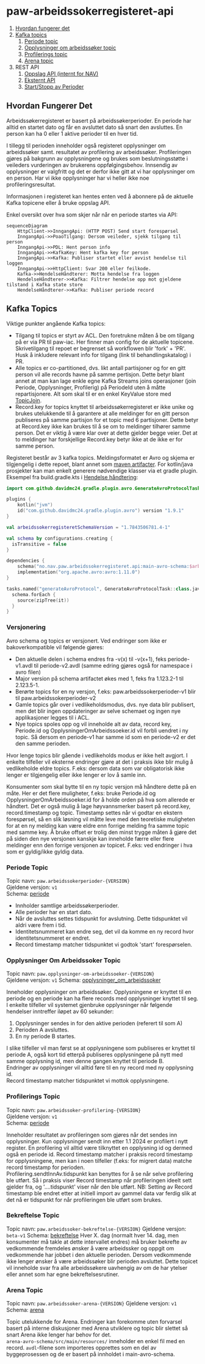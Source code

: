 # paw-arbeidssokerregisteret-api
1. [Hvordan fungerer det](#hvordan-fungerer-det)
2. [Kafka topics](#kafka-topics)
   1. [Periode topic](#periode-topic)
   2. [Opplysninger om arbeidssøker topic](#opplysninger-om-arbeidssoker-topic)
   3. [Profilerings topic](#profilerngs-topic)
   4. [Arena topic](#arena-topic)
3. REST API
   1. [Oppslag API (internt for NAV)](https://github.com/navikt/paw-arbeidssoekerregisteret-api-oppslag)
   2. [Eksternt API](https://github.com/navikt/paw-arbeidssoekerregisteret-eksternt-api)
   3. [Start/Stopp av Perioder](https://github.com/navikt/paw-arbeidssokerregisteret-api-inngang)
  
## Hvordan Fungerer Det
Arbeidssøkerregisteret er basert på arbeidssøkerperioder. En periode har alltid en startet dato og får en avsluttet dato så snart den avsluttes. En person kan ha 0 eller 1 aktive perioder til en hver tid.

I tillegg til perioden inneholder også registeret opplysninger om arbeidssøker samt. resultatet av profilering av arbeidssøker. 
Profileringen gjøres på bakgrunn av opplysningene og brukes som beslutningsstøtte i veileders vurderingen av brukerens oppfølgingsbehov. 
Innsendig av opplysninger er valgfritt og det er derfor ikke gitt at vi har opplysninger om en person. 
Har vi ikke opplysninger har vi heller ikke noe profileringsresultat.

Informasjonen i registeret kan hentes enten ved å abonnere på de aktuelle Kafka topicene eller å bruke oppslag API.

Enkel oversikt over hva som skjer når når en periode startes via API:
```mermaid
sequenceDiagram
    HttpClient->>InngangApi: (HTTP POST) Send start forespørsel
    InngangApi->>PoaoTilgang: Dersom veileder, sjekk tilgang til person    
    InngangApi->>PDL: Hent person info
    InngangApi->>KafkaKey: Hent kafka key for person
    InngangApi->>Kafka: Publiser startet eller avvist hendelse til loggen
    InngangApi->>HttpClient: Svar 200 eller feilkode.
    Kafka->>HendelseHåndterer: Motta hendelse fra loggen
    HendelseHåndterer->>Kafka: Filtrer hendelse opp mot gjeldene tilstand i Kafka state store
    HendelseHåndterer->>Kafka: Publiser periode record        
```

## Kafka Topics
Viktige punkter angående Kafka topics:
* Tilgang til topics er styrt av ACL. Den foretrukne måten å be om tilgang på er via PR til paw-iac. Her finner man config for de aktuelle topicene. Skrivetilgang til repoet er begrenset så workflowen blir 'fork' + 'PR'. Husk å inkludere relevant info for tilgang (link til behandlingskatalog) i PR.
* Alle topics er co-partitioned, dvs. likt antall partisjoner og for en gitt person vil alle records havne på samme pertisjon. Dette betyr blant annet at man kan lage enkle egne Kafka Streams joins operasjoner (join Periode, Opplysninger, Profilerig) på PeriodeId uten å måtte repartisjonere. Alt som skal til er en enkel KeyValue store med [TopicJoin](`helpers/topics_join-v4.avdl`).
* Record.key for topics knyttet til arbeidssøkerregisteret er ikke unike og brukes utelukkende til å garantere at alle meldinger for en gitt person publiseres på samme partisjon for et topic med 6 partisjoner. Dette betyr at Record.key ikke kan brukes til å se om to meldinger tilhører samme person. Det er viktig å være klar over at dette gjelder begge veier. Det at to meldinger har forskjellige Record.key betyr ikke at de ikke er for samme person. 

Registeret består av 3 kafka topics. Meldingsformatet er Avro og skjema er tilgjengelig i dette repoet, blant annet som [maven artifacter](https://github.com/navikt/paw-arbeidssokerregisteret-api/releases).
For kotlin/java prosjekter kan man enkelt generere nødvendige klasser via et gradle plugin. Eksempel fra build.gradle.kts i [Hendelse håndtering](https://github.com/navikt/paw-arbeidssokerregisteret-event-prosessor):
```kotlin
import com.github.davidmc24.gradle.plugin.avro.GenerateAvroProtocolTask

plugins {
    kotlin("jvm")
    id("com.github.davidmc24.gradle.plugin.avro") version "1.9.1"    
}

val arbeidssokerregisteretSchemaVersion = "1.7843506781.4-1"

val schema by configurations.creating {
  isTransitive = false
}

dependencies {
    schema("no.nav.paw.arbeidssokerregisteret.api:main-avro-schema:$arbeidssokerregisteretSchemaVersion")
    implementation("org.apache.avro:avro:1.11.0")
}

tasks.named("generateAvroProtocol", GenerateAvroProtocolTask::class.java) {
  schema.forEach {
    source(zipTree(it))
  }
}
```

 

### Versjonering
Avro schema og topics er versjonert. Ved endringer som ikke er bakoverkompatible vil følgende gjøres:
* Den aktuelle delen i schema endres fra -v(x) til -v(x+1), feks periode-v1.avdl til periode-v2.avdl (samme edring gjøres også for namespace i avro filen)
* Major version på schema artifactet økes med 1, feks fra 1.123.2-1 til 2.123.5-1.
* Berørte topics for en ny versjon, f.eks: paw.arbeidssokerperioder-v1 blir til paw.arbeidssokerperioder-v2
* Gamle topics går over i vedlikeholdsmodus, dvs. nye data blir publisert, men det blir ingen oppdateringer av selve schemaet og ingen nye applikasjoner legges til i ACL. 
* Nye topics spoles opp og vil inneholde alt av data, record key, Periode.id og OpplysningerOmArbeidssoeker.id vil forbli uendret i ny topic. Så dersom en periode-v1 har samme id som en periode-v2 er det den samme perioden. 

Hvor lenge topics blir gående i vedlikeholds modus er ikke helt avgjort. I enkelte tilfeller vil eksterne endringer gjøre at det i praksis ikke blir mulig å vedlikeholde eldre topics. F.eks: dersom data som var obligatorisk ikke lenger er tilgjengelig eller ikke lenger er lov å samle inn.

Konsumenter som skal bytte til en ny topic versjon må håndtere dette på en måte. Her er det flere muligheter, f.eks: bruke Periode.id og OpplysningerOmArbeidssoeker.id for å holde orden på hva som allerede er håndtert. Det er også mulig å lage høyvannsmerker basert på record.key, record.timestamp og topic.
Timestamp settes når vi godtar en ekstern forespørsel, så en slik løsning vil måtte leve med den teoretiske muligheten for at en ny melding kan være eldre enn forrige melding fra samme topic med samme key. Å bruke offset er trolig den minst trygge måten å gjøre det på siden den nye versjonen kanskje kan inneholde færre eller flere meldinger enn den forrige versjonen av topicet. F.eks: ved endringer i hva som er gyldig/ikke gyldig data.

### Periode Topic
Topic navn: `paw.arbeidssokerperioder-{VERSION}`  
Gjeldene versjon: `v1`  
Schema: [periode](main-avro-schema/src/main/resources/periode-v1.avdl)

* Innholder samtlige arbeidssøkerperioder.
* Alle perioder har en start dato.
* Når de avsluttes settes tidspunkt for avslutning. Dette tidspunktet vil aldri være frem i tid.
* Identitetsnummeret kan endre seg, det vil da komme en ny record hvor identitetsnummeret er endret.
* Record timestamp matcher tidspunktet vi godtok 'start' forespørselen.

### Opplysninger Om Arbeidssoker Topic
Topic navn: `paw.opplysninger-om-arbeidssoeker-{VERSION}`  
Gjeldene versjon: `v1`
Schema: [opplysninger_om_arbeidssoker](main-avro-schema/src/main/resources/opplysninger_om_arbeidssoeker-v4.avdl)

Inneholder opplysninger om arbeidssøker. Opplysningene er knyttet til en periode og en periode kan ha flere records med opplysninger knyttet til seg. I enkelte tilfeller vil systemet gjenbruke opplysninger når følgende hendelser inntreffer iløpet av 60 sekunder:
1. Opplysninger sendes in for den aktive perioden (referert til som A)
2. Perioden A avsluttes.
3. En ny periode B startes.

I slike tilfeller vil man først se at opplysningene som publiseres er knyttet til periode A, også kort tid etterpå publiseres opplysningene på nytt med samme opplysning id, men denne gangen knyttet til periode B.  
Endringer av opplysninger vil alltid føre til en ny record med ny opplysning id.   
Record timestamp matcher tidspunktet vi mottok opplysningene.


### Profilerings Topic
Topic navn: `paw.arbeidssoker-profilering-{VERSION}`  
Gjeldene versjon: `v1`  
Schema: [periode](main-avro-schema/src/main/resources/profilering-v1.avdl)

Inneholder resultatet av profileringen som gjøres når det sendes inn opplysninger.
Kun opplysninger sendt inn etter 1.1 2024 er profilert i nytt register.
En profilering vil alltid være tilknyttet en opplysning id og dermed også en periode id.
Record timestamp matcher i praksis record timestamp for opplysningene, men kan i noen tilfeller (f.eks: for migrert data) matche record timestamp for perioden.  
Profilering.sendtInnAv.tidspunkt kan benyttes for å se når selve profilering ble utført. Så i praksis viser Record timestamp når profileringen ideelt sett gjelder fra, og '....tidspunkt' viser når den ble utført. NB: Setting av Record timestamp ble endret etter at initiell import av gammel data var ferdig slik at det nå er tidspunkt for når profileringen ble utført som brukes.

### Bekreftelse Topic
Topic navn: `paw.arbeidssoker-bekreftelse-{VERSION}`
Gjeldene versjon: `beta-v1`
Schema: [bekreftelse](bekreftelsesmelding-schema/src/main/resources/bekreftelsesmelding-v1.avdl)
Hver X. dag (normalt hver 14. dag, men konsumenter må takle at dette intervallet endres) må bruker bekrefte av vedkommende fremdeles ønsker å være arbeidssker og oppgit om vedkommende har jobbet i den aktuelle perioden. Dersom vedkommende ikke lenger ønsker å være arbeidssøker blir perioden avsluttet.
Dette topicet vil inneholde svar fra alle arbeidssøkere uavhengig av om de har ytelser eller annet som har egne bekreftelsesrutiner.

### Arena Topic
Topic navn: `paw.arbeidssoker-arena-{VERSION}`
Gjeldene versjon: `v1`
Schema: [arena](arena-avro-schema/src/main/resources/arena-v5.avdl)

Topic utelukkende for Arena. Endringer kan forekomme uten forvarsel basert på interne diskusjoner med Arena utviklere og topic blir slettet så snart Arena ikke lenger har behov for det.  
`arena-avro-schema/src/main/resources/` inneholder en enkel fil med en record. `avdl`-filene som importeres opprettes som en del av byggeprosessen og de er basert på innholdet i main-avro-schema.
